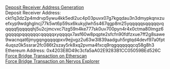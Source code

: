 [Deposit Receiver Address Generation](./deposit-receiver-address.png)\
Deposit Receiver Address: ckt1q3dz2p4mdrvp5ywu4kk5edl2uc4p03puvx07g7kgqdau3n3dmypkqnxzuefxyp9wdghglncj77k5wt6p59sx6kukyjlwh5s467qgp8m25yqqqqqsqqqqqvqqqqqfjqqqqqhj5u2cjmcvxc7lzg59n4ke777sk0uv700pyn4r4x0ctma80lmgz6gqqqqpqqqqqqcqqqqqxyqqqqx7asf60w8pqpte2sfcfn90fdfzxue7ff2g8sawe9wacnqat6jmygqngqqqqpxv9ejjvgz2u63w3l839aadguh5rgtqd4devf97a0fpt4uqsz0k5ssrar2fc086t2szay5rk8xq2pvma4fxcq9rqgqqqqqqcq58g8h3\
Ethereum Address: 0x4203E8D49c3cfa5aA02E9283B1CC05059BEd526C\
[Force Bridge Transaction on Etherscan](https://rinkeby.etherscan.io/tx/0x852c09e72a2d0d793c6922489ed5100830bfe373bc81df8100139d6dfcbe6f1a)\
[Force Bridge Transaction on Nervos Explorer](https://explorer.nervos.org/aggron/transaction/0x7f523928767ea2010de2d92be86d2b9a0c1b789a62767947553a0106f8d50b07)
